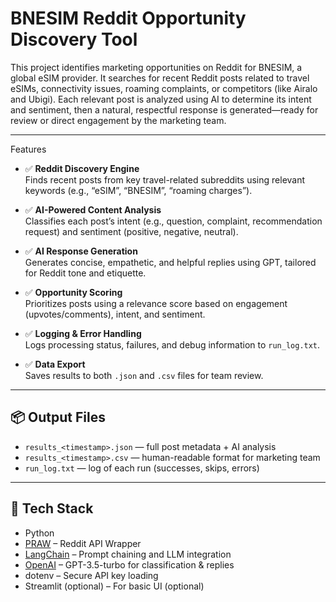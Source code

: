 # BNESIM Reddit Opportunity Discovery Tool

This project identifies marketing opportunities on Reddit for BNESIM, a global eSIM provider. It searches for recent Reddit posts related to travel eSIMs, connectivity issues, roaming complaints, or competitors (like Airalo and Ubigi). Each relevant post is analyzed using AI to determine its intent and sentiment, then a natural, respectful response is generated—ready for review or direct engagement by the marketing team.

---

Features

- ✅ **Reddit Discovery Engine**  
  Finds recent posts from key travel-related subreddits using relevant keywords (e.g., “eSIM”, “BNESIM”, “roaming charges”).

- ✅ **AI-Powered Content Analysis**  
  Classifies each post’s intent (e.g., question, complaint, recommendation request) and sentiment (positive, negative, neutral).

- ✅ **AI Response Generation**  
  Generates concise, empathetic, and helpful replies using GPT, tailored for Reddit tone and etiquette.

- ✅ **Opportunity Scoring**  
  Prioritizes posts using a relevance score based on engagement (upvotes/comments), intent, and sentiment.

- ✅ **Logging & Error Handling**  
  Logs processing status, failures, and debug information to `run_log.txt`.

- ✅ **Data Export**  
  Saves results to both `.json` and `.csv` files for team review.

---

## 📦 Output Files

- `results_<timestamp>.json` — full post metadata + AI analysis
- `results_<timestamp>.csv` — human-readable format for marketing team
- `run_log.txt` — log of each run (successes, skips, errors)

---

## 🧰 Tech Stack

- Python
- [PRAW](https://praw.readthedocs.io/) – Reddit API Wrapper
- [LangChain](https://www.langchain.com/) – Prompt chaining and LLM integration
- [OpenAI](https://platform.openai.com/) – GPT-3.5-turbo for classification & replies
- dotenv – Secure API key loading
- Streamlit (optional) – For basic UI (optional)

